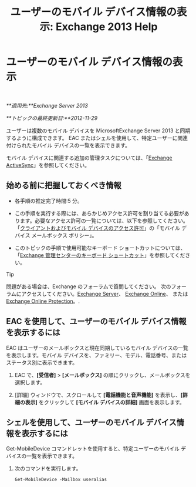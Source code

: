 ﻿---
title: 'ユーザーのモバイル デバイス情報の表示: Exchange 2013 Help'
TOCTitle: ユーザーのモバイル デバイス情報の表示
ms:assetid: 4fd263c0-ad61-416c-bd68-339bf66605cf
ms:mtpsurl: https://technet.microsoft.com/ja-jp/library/Aa997974(v=EXCHG.150)
ms:contentKeyID: 49896244
ms.date: 04/24/2018
mtps_version: v=EXCHG.150
ms.translationtype: HT
---

# ユーザーのモバイル デバイス情報の表示

 

_**適用先:**Exchange Server 2013_

_**トピックの最終更新日:**2012-11-29_

ユーザーは複数のモバイル デバイスを MicrosoftExchange Server 2013 と同期するように構成できます。 EAC またはシェルを使用して、特定ユーザーに関連付けられたモバイル デバイスの一覧を表示できます。

モバイル デバイスに関連する追加の管理タスクについては、「[Exchange ActiveSync](exchange-activesync-exchange-2013-help.md)」を参照してください。

## 始める前に把握しておくべき情報

  - 各手順の推定完了時間:5 分。

  - この手順を実行する際には、あらかじめアクセス許可を割り当てる必要があります。必要なアクセス許可の一覧については、以下を参照してください。「[クライアントおよびモバイル デバイスのアクセス許可](clients-and-mobile-devices-permissions-exchange-2013-help.md)」の「モバイル デバイス メールボックス ポリシー」。

  - このトピックの手順で使用可能なキーボード ショートカットについては、「[Exchange 管理センターのキーボード ショートカット](keyboard-shortcuts-in-the-exchange-admin-center-exchange-online-protection-help.md)」を参照してください。


> [!TIP]
> 問題がある場合は、Exchange のフォーラムで質問してください。 次のフォーラムにアクセスしてください。<A href="https://go.microsoft.com/fwlink/p/?linkid=60612">Exchange Server</A>、 <A href="https://go.microsoft.com/fwlink/p/?linkid=267542">Exchange Online</A>、 または <A href="https://go.microsoft.com/fwlink/p/?linkid=285351">Exchange Online Protection</A>。.



## EAC を使用して、ユーザーのモバイル デバイス情報を表示するには

EAC はユーザーのメールボックスと現在同期しているモバイル デバイスの一覧を表示します。モバイル デバイスを、ファミリー、モデル、電話番号、またはステータス別に表示できます。

1.  EAC で、**\[受信者\]** \> **\[メールボックス\]** の順にクリックし、メールボックスを選択します。

2.  \[詳細\] ウィンドウで、スクロールして **\[電話機能と音声機能\]** を表示し、**\[詳細の表示\]** をクリックして **\[モバイル デバイスの詳細\]** 画面を表示します。

## シェルを使用して、ユーザーのモバイル デバイス情報を表示するには

Get-MobileDevice コマンドレットを使用すると、特定ユーザーのモバイル デバイスの一覧を表示できます。

1.  次のコマンドを実行します。
    
        Get-MobileDevice -Mailbox useralias

